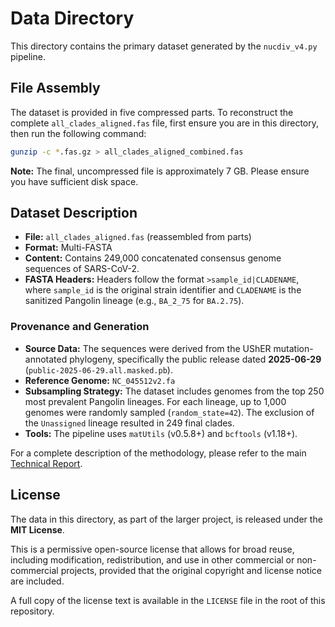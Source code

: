 # Data Directory

This directory contains the primary dataset generated by the `nucdiv_v4.py` pipeline.

## File Assembly

The dataset is provided in five compressed parts. To reconstruct the complete `all_clades_aligned.fas` file, first ensure you are in this directory, then run the following command:

```bash
gunzip -c *.fas.gz > all_clades_aligned_combined.fas
```
**Note:** The final, uncompressed file is approximately 7 GB. Please ensure you have sufficient disk space.

## Dataset Description

*   **File:** `all_clades_aligned.fas` (reassembled from parts)
*   **Format:** Multi-FASTA
*   **Content:** Contains 249,000 concatenated consensus genome sequences of SARS-CoV-2.
*   **FASTA Headers:** Headers follow the format `>sample_id|CLADENAME`, where `sample_id` is the original strain identifier and `CLADENAME` is the sanitized Pangolin lineage (e.g., `BA_2_75` for `BA.2.75`).

### Provenance and Generation

*   **Source Data:** The sequences were derived from the UShER mutation-annotated phylogeny, specifically the public release dated **2025-06-29** (`public-2025-06-29.all.masked.pb`).
*   **Reference Genome:** `NC_045512v2.fa`
*   **Subsampling Strategy:** The dataset includes genomes from the top 250 most prevalent Pangolin lineages. For each lineage, up to 1,000 genomes were randomly sampled (`random_state=42`). The exclusion of the `Unassigned` lineage resulted in 249 final clades.
*   **Tools:** The pipeline uses `matUtils` (v0.5.8+) and `bcftools` (v1.18+).

For a complete description of the methodology, please refer to the main [Technical Report](../reports/technical_report.md).

## License

The data in this directory, as part of the larger project, is released under the **MIT License**.

This is a permissive open-source license that allows for broad reuse, including modification, redistribution, and use in other commercial or non-commercial projects, provided that the original copyright and license notice are included.

A full copy of the license text is available in the `LICENSE` file in the root of this repository.
